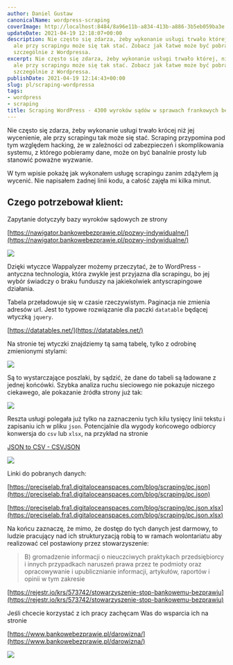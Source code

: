 ```yaml
---
author: Daniel Gustaw
canonicalName: wordpress-scraping
coverImage: http://localhost:8484/8a96e11b-a834-413b-a886-3b5eb059ba3e.avif
updateDate: 2021-04-19 12:18:07+00:00
description: Nie często się zdarza, żeby wykonanie usługi trwało której, niż jej wycenienie,
  ale przy scrapingu może się tak stać. Zobacz jak łatwe może być pobranie danych,
  szczególnie z Wordpressa.
excerpt: Nie często się zdarza, żeby wykonanie usługi trwało której, niż jej wycenienie,
  ale przy scrapingu może się tak stać. Zobacz jak łatwe może być pobranie danych,
  szczególnie z Wordpressa.
publishDate: 2021-04-19 12:14:43+00:00
slug: pl/scraping-wordpressa
tags:
- wordpress
- scraping
title: Scraping WordPress - 4300 wyroków sądów w sprawach frankowych bez linii kodu
---
```




Nie często się zdarza, żeby wykonanie usługi trwało krócej niż jej wycenienie, ale przy scrapingu tak może się stać. Scraping przypomina pod tym względem hacking, że w zależności od zabezpieczeń i skomplikowania systemu, z którego pobieramy dane, może on być banalnie prosty lub stanowić poważne wyzwanie.

W tym wpisie pokażę jak wykonałem usługę scrapingu zanim zdążyłem ją wycenić. Nie napisałem żadnej linii kodu, a całość zajęła mi kilka minut.

## Czego potrzebował klient:

Zapytanie dotyczyły bazy wyroków sądowych ze strony

[https://nawigator.bankowebezprawie.pl/pozwy-indywidualne/](https://nawigator.bankowebezprawie.pl/pozwy-indywidualne/)

![](http://localhost:8484/7a238f0e-5274-43d1-abb9-24f9cbf45bad.avif)

Dzięki wtyczce Wappalyzer możemy przeczytać, że to WordPress - antyczna technologia, która zwykle jest przyjazna dla scrapingu, bo jej wybór świadczy o braku funduszy na jakiekolwiek antyscrapingowe działania.

Tabela przeładowuje się w czasie rzeczywistym. Paginacja nie zmienia adresów url. Jest to typowe rozwiązanie dla paczki `datatable` będącej wtyczką `jquery`.

[https://datatables.net/](https://datatables.net/)

Na stronie tej wtyczki znajdziemy tą samą tabelę, tylko z odrobinę zmienionymi stylami:

![](http://localhost:8484/8c945eb6-3854-4054-a3b2-b3282411e363.avif)

Są to wystarczające poszlaki, by sądzić, że dane do tabeli są ładowane z jednej końcówki. Szybka analiza ruchu sieciowego nie pokazuje niczego ciekawego, ale pokazanie źródła strony już tak:

![](http://localhost:8484/43d4180b-e8ae-4b4d-b8a6-1b5962d3e929.avif)

Reszta usługi polegała już tylko na zaznaczeniu tych kilu tysięcy linii tekstu i zapisaniu ich w pliku `json`. Potencjalnie dla wygody końcowego odbiorcy konwersja do `csv` lub `xlsx`, na przykład na stronie

[JSON to CSV - CSVJSON](https://csvjson.com/json2csv)

![](http://localhost:8484/2ae82148-8458-4caa-bb30-2376d9db19d8.avif)

Linki do pobranych danych:

[https://preciselab.fra1.digitaloceanspaces.com/blog/scraping/pc.json](https://preciselab.fra1.digitaloceanspaces.com/blog/scraping/pc.json)

[https://preciselab.fra1.digitaloceanspaces.com/blog/scraping/pc.json.xlsx](https://preciselab.fra1.digitaloceanspaces.com/blog/scraping/pc.json.xlsx)

Na końcu zaznaczę, że mimo, że dostęp do tych danych jest darmowy, to ludzie pracujący nad ich strukturyzacją robią to w ramach wolontariatu aby realizować cel postawiony przez stowarzyszenie:

> B) gromadzenie informacji o nieuczciwych praktykach przedsiębiorcy i innych przypadkach naruszeń prawa przez te podmioty oraz opracowywanie i upublicznianie informacji, artykułów, raportów i opinii w tym zakresie

[https://rejestr.io/krs/573742/stowarzyszenie-stop-bankowemu-bezprawiu](https://rejestr.io/krs/573742/stowarzyszenie-stop-bankowemu-bezprawiu)

Jeśli chcecie korzystać z ich pracy zachęcam Was do wsparcia ich na stronie

[https://www.bankowebezprawie.pl/darowizna/](https://www.bankowebezprawie.pl/darowizna/)

![](http://localhost:8484/81b9771e-640d-4a50-997c-1018220a7158.avif)

